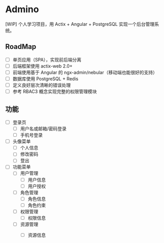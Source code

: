 # Admino

[WIP] 个人学习项目，用 Actix + Angular + PostgreSQL 实现一个后台管理系统。

## RoadMap

* [ ] 单页应用（SPA），实现前后端分离
* [ ] 后端框架使用 actix-web 2.0+
* [ ] 前端使用基于 Angular 的 ngx-admin/nebular（移动端也能很好的支持）
* [ ] 数据库使用 PostgreSQL + Redis
* [ ] 定义良好层次清晰的错误处理
* [ ] 参考 RBAC3 概念实现完整的权限管理模块

## 功能

* [ ] 登录页
    * [ ] 用户名或邮箱/密码登录
    * [ ] 手机号登录
* [ ] 头像菜单
    * [ ] 个人信息
    * [ ] 修改密码
    * [ ] 登出
* [ ] 功能菜单
    * [ ] 用户管理
        * [ ] 用户信息
        * [ ] 用户授权
    * [ ] 角色管理
        * [ ] 角色信息
        * [ ] 角色约束
    * [ ] 权限管理
        * [ ] 权限信息
    * [ ] 资源管理
        * [ ] 资源信息
        